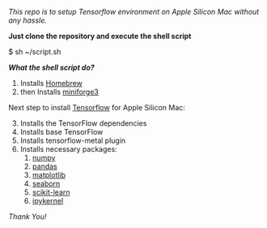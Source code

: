 *This repo is to setup Tensorflow environment on Apple Silicon Mac without any hassle.*

**Just clone the repository and execute the shell script**

$ sh ~/script.sh

***What the shell script do?***

1. Installs [Homebrew](https://brew.sh/)
2. then Installs [miniforge3](https://github.com/conda-forge/miniforge)

Next step to install [Tensorflow](https://www.tensorflow.org/) for Apple Silicon Mac:

3. Installs the TensorFlow dependencies
4. Installs base TensorFlow
5. Installs tensorflow-metal plugin
6. Installs necessary packages:
    1. [numpy](https://numpy.org/)
    2. [pandas](https://pandas.pydata.org/) 
    3. [matplotlib](https://matplotlib.org/) 
    4. [seaborn](https://seaborn.pydata.org/) 
    5. [scikit-learn](https://scikit-learn.org/stable/)
    6. [ipykernel](https://pypi.org/project/ipykernel/)

*Thank You!*
